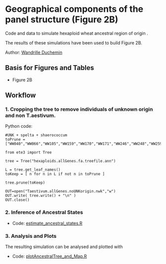 # Geographical components of the panel structure (Figure 2B)
Code and data to simulate hexaploid wheat ancestral region of origin .

The results of these simulations have been used to build Figure 2B.

Author: [Wandrille Duchemin](wandrille.duchemin@inra.fr)


## Basis for Figures and Tables
* Figure 2B

## Workflow

### 1. Cropping the tree to remove individuals of unknown origin and non T.aestivum.

Python code:
```
#UNK + spelta + shaerococcum
toPrune = ["WW040","WW066","WW105","WW159","WW170","WW171","WW246","WW248","WW259","WW266","WW240","WW241"]

from ete3 import Tree

tree = Tree("hexaploids.allGenes.fa.treefile.ann")

L = tree.get_leaf_names()
toKeep = [ n for n in L if not n in toPrune ]

tree.prune(toKeep)

OUT=open("Taestivum.allGenes.noUNKorigin.nwk","w")
OUT.write( tree.write() + "\n" )
OUT.close()

```

### 2. Inference of Ancestral States

* Code: [estimate_ancestral_states.R](estimate_ancestral_states.R)

### 3. Analysis and Plots
The resulting simulation can be analysed and plotted with 
* Code: [plotAncestralTree_and_Map.R](plotAncestralTree_and_Map.R)
